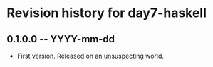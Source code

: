 # Revision history for day7-haskell

## 0.1.0.0 -- YYYY-mm-dd

* First version. Released on an unsuspecting world.
